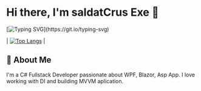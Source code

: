 # Hi there, I'm saldatCrus Exe 🦊

[![Typing SVG](https://readme-typing-svg.herokuapp.com?font=Fira+Code&pause=1000&color=1DA1F2&width=435&lines=Full+Stack+Developer;Closed+Source+Contributor;Team+Lead;)](https://git.io/typing-svg)

| [![Top Langs](https://github-readme-stats.vercel.app/api/top-langs/?username=saldatCrus&layout=compact&theme=radical)](https://github.com/saldatCrus) |

## 🚀 About Me

I'm a С# Fullstack Developer passionate about WPF, Blazor, Asp App. I love working with DI and building MVVM aplication.

